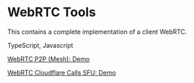 # WebRTC Tools

This contains a complete implementation of a client WebRTC.

TypeScript, Javascript

<a href="https://aws.dznequeo.net/awsapi/site/webrtc/" target="_blank">WebRTC P2P (Mesh): Demo</a>

<a href="https://aws.dznequeo.net/awsapi/site/webrtc/cloudflare/" target="_blank">WebRTC Cloudflare Calls SFU: Demo</a>
